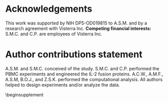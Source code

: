 # Acknowledgements

This work was supported by NIH DP5-OD019815 to A.S.M. and by a research agreement with Visterra Inc. **Competing financial interests:** S.M.C. and C.P. are employees of Visterra Inc.

# Author contributions statement

A.S.M. and S.M.C. conceived of the study. S.M.C. and C.P. performed the PBMC experiments and engineered the IL-2 fusion proteins. A.C.W., A.M.F., A.S.M, B.O.J., and Z.S.K. performed the computational analysis. All authors helped to design experiments and/or analyze the data. 

\beginsupplement

